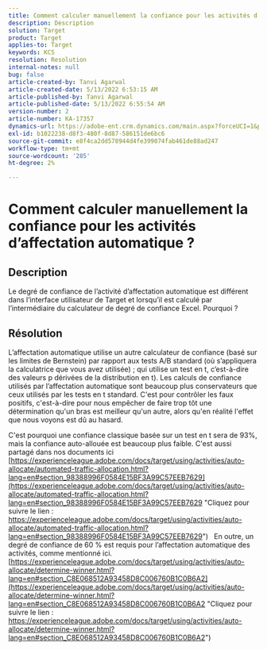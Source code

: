 ```yaml
---
title: Comment calculer manuellement la confiance pour les activités d’affectation automatique ?
description: Description
solution: Target
product: Target
applies-to: Target
keywords: KCS
resolution: Resolution
internal-notes: null
bug: false
article-created-by: Tanvi Agarwal
article-created-date: 5/13/2022 6:53:15 AM
article-published-by: Tanvi Agarwal
article-published-date: 5/13/2022 6:55:54 AM
version-number: 2
article-number: KA-17357
dynamics-url: https://adobe-ent.crm.dynamics.com/main.aspx?forceUCI=1&pagetype=entityrecord&etn=knowledgearticle&id=9b1eb859-89d2-ec11-a7b5-00224809c27a
exl-id: b1022238-d8f3-480f-8d87-586151de6bc6
source-git-commit: e8f4ca2dd578944d4fe399074fab461de88ad247
workflow-type: tm+mt
source-wordcount: '285'
ht-degree: 2%

---
```


# Comment calculer manuellement la confiance pour les activités d’affectation automatique ?

## Description


Le degré de confiance de l’activité d’affectation automatique est différent dans l’interface utilisateur de Target et lorsqu’il est calculé par l’intermédiaire du calculateur de degré de confiance Excel. Pourquoi ?


## Résolution


L’affectation automatique utilise un autre calculateur de confiance (basé sur les limites de Bernstein) par rapport aux tests A/B standard (où s’appliquera la calculatrice que vous avez utilisée) ; qui utilise un test en t, c’est-à-dire des valeurs p dérivées de la distribution en t).
Les calculs de confiance utilisés par l’affectation automatique sont beaucoup plus conservateurs que ceux utilisés par les tests en t standard. C&#39;est pour contrôler les faux positifs, c&#39;est-à-dire pour nous empêcher de faire trop tôt une détermination qu&#39;un bras est meilleur qu&#39;un autre, alors qu&#39;en réalité l&#39;effet que nous voyons est dû au hasard.

C&#39;est pourquoi une confiance classique basée sur un test en t sera de 93%, mais la confiance auto-allouée est beaucoup plus faible. C&#39;est aussi partagé dans nos documents ici  [https://experienceleague.adobe.com/docs/target/using/activities/auto-allocate/automated-traffic-allocation.html?lang=en#section_98388996F0584E15BF3A99C57EEB7629](https://experienceleague.adobe.com/docs/target/using/activities/auto-allocate/automated-traffic-allocation.html?lang=en#section_98388996F0584E15BF3A99C57EEB7629 "Cliquez pour suivre le lien : https://experienceleague.adobe.com/docs/target/using/activities/auto-allocate/automated-traffic-allocation.html?lang=en#section_98388996F0584E15BF3A99C57EEB7629")
 
En outre, un degré de confiance de 60 % est requis pour l’affectation automatique des activités, comme mentionné ici.  [https://experienceleague.adobe.com/docs/target/using/activities/auto-allocate/determine-winner.html?lang=en#section_C8E068512A93458D8C006760B1C0B6A2](https://experienceleague.adobe.com/docs/target/using/activities/auto-allocate/determine-winner.html?lang=en#section_C8E068512A93458D8C006760B1C0B6A2 "Cliquez pour suivre le lien : https://experienceleague.adobe.com/docs/target/using/activities/auto-allocate/determine-winner.html?lang=en#section_C8E068512A93458D8C006760B1C0B6A2")
<br><br><br><br><br>
